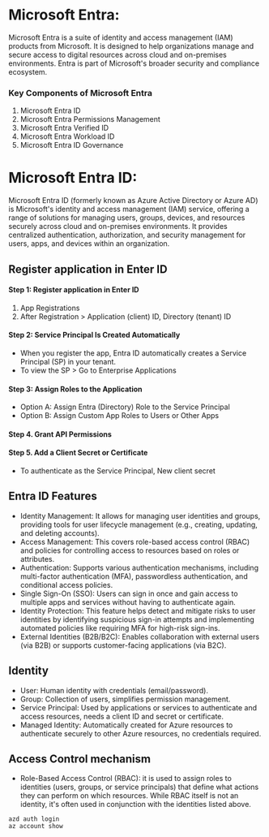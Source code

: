 # Microsoft Entra:
Microsoft Entra is a suite of identity and access management (IAM) products from Microsoft. It is designed to help organizations manage and secure access to digital resources across cloud and on-premises environments. Entra is part of Microsoft's broader security and compliance ecosystem.
 ### Key Components of Microsoft Entra
 1. Microsoft Entra ID
 2. Microsoft Entra Permissions Management
 3. Microsoft Entra Verified ID
 4. Microsoft Entra Workload ID
 5. Microsoft Entra ID Governance

# Microsoft Entra ID:
Microsoft Entra ID (formerly known as Azure Active Directory or Azure AD) is Microsoft's identity and access management (IAM) service, offering a range of solutions for managing users, groups, devices, and resources securely across cloud and on-premises environments. It provides centralized authentication, authorization, and security management for users, apps, and devices within an organization.

## Register application in Enter ID
#### Step 1: Register application in Enter ID
1. App Registrations
2. After Registration > Application (client) ID, Directory (tenant) ID
#### Step 2: Service Principal Is Created Automatically
* When you register the app, Entra ID automatically creates a Service Principal (SP) in your tenant.
* To view the SP > Go to Enterprise Applications
#### Step 3: Assign Roles to the Application
* Option A: Assign Entra (Directory) Role to the Service Principal
* Option B: Assign Custom App Roles to Users or Other Apps
#### Step 4. Grant API Permissions
#### Step 5. Add a Client Secret or Certificate
  * To authenticate as the Service Principal, New client secret

## Entra ID Features
* Identity Management: It allows for managing user identities and groups, providing tools for user lifecycle management (e.g., creating, updating, and deleting accounts).
* Access Management: This covers role-based access control (RBAC) and policies for controlling access to resources based on roles or attributes.
* Authentication: Supports various authentication mechanisms, including multi-factor authentication (MFA), passwordless authentication, and conditional access policies.
* Single Sign-On (SSO): Users can sign in once and gain access to multiple apps and services without having to authenticate again.
* Identity Protection: This feature helps detect and mitigate risks to user identities by identifying suspicious sign-in attempts and implementing automated policies like requiring MFA for high-risk sign-ins.
* External Identities (B2B/B2C): Enables collaboration with external users (via B2B) or supports customer-facing applications (via B2C).

## Identity
* User: Human identity with credentials (email/password).
* Group: Collection of users, simplifies permission management.
* Service Principal: Used by applications or services to authenticate and access resources, needs a client ID and secret or certificate.
* Managed Identity: Automatically created for Azure resources to authenticate securely to other Azure resources, no credentials required.

## Access Control mechanism
* Role-Based Access Control (RBAC): it is used to assign roles to identities (users, groups, or service principals) that define what actions they can perform on which resources. While RBAC itself is not an identity, it's often used in conjunction with the identities listed above.

```
azd auth login
az account show
```
